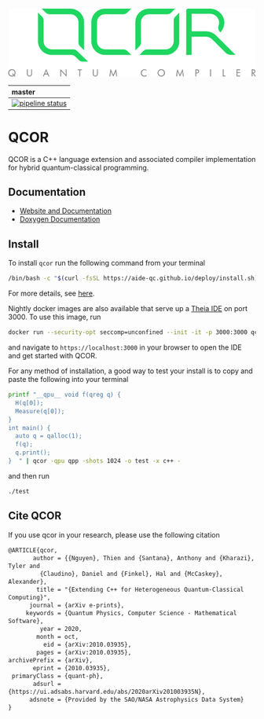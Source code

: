 ![qcor](docs/assets/qcor_full_logo.svg)

| master | 
|:-------|
| [![pipeline status](https://code.ornl.gov/qci/qcor/badges/master/pipeline.svg)](https://code.ornl.gov/qci/qcor/commits/master) |

# QCOR

QCOR is a C++ language extension and associated compiler implementation
for hybrid quantum-classical programming.


Documentation
-------------

* [Website and Documentation](https://aide-qc.github.io/deploy)
* [Doxygen Documentation](https://ornl-qci.github.io/qcor-api-docs/)

Install
-------
To install `qcor` run the following command from your terminal 
```bash
/bin/bash -c "$(curl -fsSL https://aide-qc.github.io/deploy/install.sh)"
```
For more details, see [here](https://aide-qc.github.io/deploy/getting_started/).

Nightly docker images are also available that serve up a [Theia IDE](https://theia-ide.org/) on port 3000. To use this image, run 
```bash
docker run --security-opt seccomp=unconfined --init -it -p 3000:3000 qcor/qcor
```
and navigate to ``https://localhost:3000`` in your browser to open the IDE and get started with QCOR. 

For any method of installation, a good way to test your install is to copy and paste the following into your terminal 
```bash
printf "__qpu__ void f(qreg q) {
  H(q[0]);
  Measure(q[0]);
}
int main() {
  auto q = qalloc(1);
  f(q);
  q.print();
}  " | qcor -qpu qpp -shots 1024 -o test -x c++ -
```
and then run 
```bash
./test
```

## Cite QCOR 
If you use qcor in your research, please use the following citation 
```
@ARTICLE{qcor,
       author = {{Nguyen}, Thien and {Santana}, Anthony and {Kharazi}, Tyler and
         {Claudino}, Daniel and {Finkel}, Hal and {McCaskey}, Alexander},
        title = "{Extending C++ for Heterogeneous Quantum-Classical Computing}",
      journal = {arXiv e-prints},
     keywords = {Quantum Physics, Computer Science - Mathematical Software},
         year = 2020,
        month = oct,
          eid = {arXiv:2010.03935},
        pages = {arXiv:2010.03935},
archivePrefix = {arXiv},
       eprint = {2010.03935},
 primaryClass = {quant-ph},
       adsurl = {https://ui.adsabs.harvard.edu/abs/2020arXiv201003935N},
      adsnote = {Provided by the SAO/NASA Astrophysics Data System}
}
```